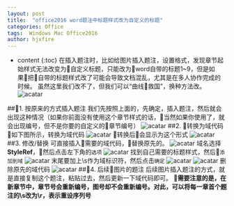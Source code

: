 ```yaml
---
layout: post
title:  "office2016 word题注中标题样式改为自定义的标题"
categories: Office
tags:  Windows Mac Office2016
author: hjxfire
---
```


* content
{:toc}
在插入题注时，比如给图片插入题注，设置格式，发现章节起始样式无法改变为自定义标题，只能改为word自带的标题1~9，但是如果把自带的标题样式改了可能会导致文档混乱，尤其是在多人协作完成的时候。
虽然这里我们改不了，但我们可以“曲线救国”，换种方法改。
![acatar](/pic/2018080201/1.png)





##1. 按原来的方式插入题注
我们先按照上面的，先确定，插入题注，然后就会出现这种情况（如果你前面没有使用这个章节样式的话，当然如果你使用了，就会出现编号，但不是你要的自定义的章节编号）
![acatar](/pic/2018080201/2.png)
##2. 转换为域代码
如下图所示，转换为域代码
![acatar](/pic/2018080201/3.png)
转换后会显示为这个形式
![acatar](/pic/2018080201/4.png)
##3. 修改/替换
可直接插入需要的域代码，替换原先的。
![acatar](/pic/2018080201/5.png)
域名选择**StyleRef**，然后点击左下角的`选项`
![acatar](/pic/2018080201/6.png)
找到自己需要的标题样式，然后`添加到域`
![acatar](/pic/2018080201/7.jpg)
末尾要加上\s作为域标识符，然后点击`确定`
![acatar](/pic/2018080201/8.jpg)
![acatar](/pic/2018080201/9.png)
删除原先的域代码
![acatar](/pic/2018080201/10.png)
##4. 后续图片的题注
后续图片插入题注的方式，就是直接复制这个题注，粘贴过去，然后更新一下域代码即可。
**需要注意的是，在新章节中，章节号会重新编号，图号却不会重新编号。对此，可以将每一章首个题注的\s改为\r，表示重设序列号**

